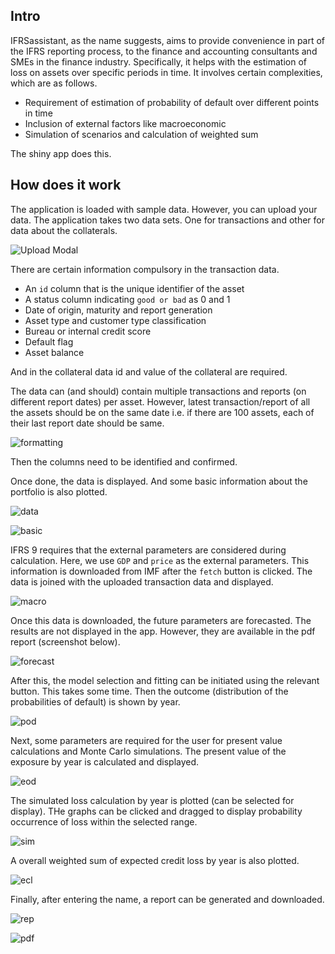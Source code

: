 ## Intro

IFRSassistant, as the name suggests, aims to provide convenience in part of the IFRS reporting process, to the finance and accounting consultants and SMEs in the finance industry. Specifically, it helps with the estimation of loss on assets over specific periods in time. It involves certain complexities, which are as follows.

- Requirement of estimation of probability of default over different points in time
- Inclusion of external factors like macroeconomic
- Simulation of scenarios and calculation of weighted sum

The shiny app does this.


## How does it work

The application is loaded with sample data. However, you can upload your data. The application takes two data sets. One for transactions and other for data about the collaterals.

![Upload Modal](https://user-images.githubusercontent.com/66162817/118330640-6b16b600-b525-11eb-90b4-d723bd35da56.png)

There are certain information compulsory in the transaction data.

- An `id` column that is the unique identifier of the asset
- A status column indicating `good or bad` as 0 and 1
- Date of origin, maturity and report generation
- Asset type and customer type classification
- Bureau or internal credit score
- Default flag
- Asset balance

And in the collateral data id and value of the collateral are required.

The data can (and should) contain multiple transactions and reports (on different report dates) per asset. However, latest transaction/report of all the assets should be on the same date i.e. if there are 100 assets, each of their last report date should be same.

![formatting](https://user-images.githubusercontent.com/66162817/118330632-6a7e1f80-b525-11eb-9df9-844dabdd089b.png)

Then the columns need to be identified and confirmed.

Once done, the data is displayed. And some basic information about the portfolio is also plotted.

![data](https://user-images.githubusercontent.com/66162817/118330622-69e58900-b525-11eb-9b05-ece0ffbb8ee4.png)


![basic](https://user-images.githubusercontent.com/66162817/118330612-69e58900-b525-11eb-8f9a-5d1c2c1fd080.png)

IFRS 9 requires that the external parameters are considered during calculation. Here, we use `GDP` and `price` as the external parameters. This information is downloaded from IMF after the `fetch` button is clicked. The data is joined with the uploaded transaction data and displayed.

![macro](https://user-images.githubusercontent.com/66162817/118330604-694cf280-b525-11eb-8993-06535159f4c3.png)

Once this data is downloaded, the future parameters are forecasted. The results are not displayed in the app. However, they are available in the pdf report (screenshot below).

![forecast](https://user-images.githubusercontent.com/66162817/118330531-6520d500-b525-11eb-88ce-bba5f0172eea.png)

After this, the model selection and fitting can be initiated using the relevant button. This takes some time. Then the outcome (distribution of the probabilities of default) is shown by year.

![pod](https://user-images.githubusercontent.com/66162817/118330593-68b45c00-b525-11eb-897b-5d3ff8faa22d.png)

Next, some parameters are required for the user for present value calculations and Monte Carlo simulations. The present value of the exposure by year is calculated and displayed.

![eod](https://user-images.githubusercontent.com/66162817/118330582-681bc580-b525-11eb-8e10-3db6ce1d93cc.png)


The simulated loss calculation by year is plotted (can be selected for display). THe graphs can be clicked and dragged to display probability occurrence of loss within the selected range.

![sim](https://user-images.githubusercontent.com/66162817/118330481-6225e480-b525-11eb-817b-a9d6ca143caa.png)

A overall weighted sum of expected credit loss by year is also plotted.

![ecl](https://user-images.githubusercontent.com/66162817/118330573-67832f00-b525-11eb-8638-00aaaa166cc8.png)

Finally, after entering the name, a report can be generated and downloaded.


![rep](https://user-images.githubusercontent.com/66162817/118330566-66ea9880-b525-11eb-943d-5f89b09cd3ed.png)


![pdf](https://user-images.githubusercontent.com/66162817/118330549-66520200-b525-11eb-845f-3ad7a5793d87.png)











